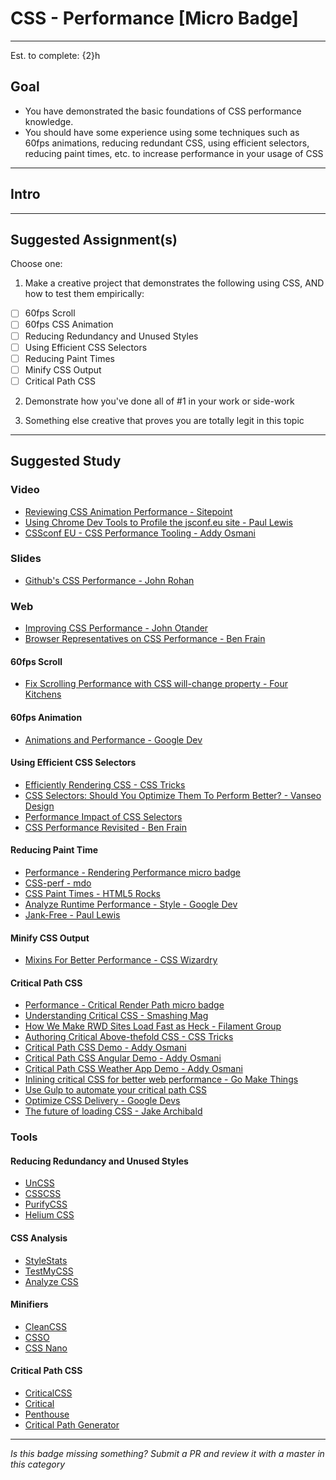 # CSS - Performance [Micro Badge]

-----

Est. to complete: {2}h

## Goal
- You have demonstrated the basic foundations of CSS performance knowledge.
- You should have some experience using some techniques such as 60fps animations, reducing redundant CSS, using efficient selectors, reducing paint times, etc. to increase performance in your usage of CSS


-----

## Intro

> 


-----


## Suggested Assignment(s)

Choose one:

1) Make a creative project that demonstrates the following using CSS, AND how to test them empirically:
- [ ] 60fps Scroll
- [ ] 60fps CSS Animation
- [ ] Reducing Redundancy and Unused Styles
- [ ] Using Efficient CSS Selectors
- [ ] Reducing Paint Times
- [ ] Minify CSS Output
- [ ] Critical Path CSS

2) Demonstrate how you've done all of #1 in your work or side-work

3) Something else creative that proves you are totally legit in this topic


-----


## Suggested Study

### Video

- [Reviewing CSS Animation Performance - Sitepoint](http://www.sitepoint.com/watch-reviewing-css-animation-performance/)
- [Using Chrome Dev Tools to Profile the jsconf.eu site - Paul Lewis](https://www.youtube.com/watch?v=QU1JAW5LRKU)
- [CSSconf EU - CSS Performance Tooling - Addy Osmani](https://www.youtube.com/watch?v=FEs2jgZBaQA)

### Slides

- [Github's CSS Performance - John Rohan](https://speakerdeck.com/jonrohan/githubs-css-performance)

### Web

- [Improving CSS Performance - John Otander](http://johnotander.com/css/2015/06/10/css-performance/)
- [Browser Representatives on CSS Performance - Ben Frain](https://benfrain.com/browser-representatives-on-css-performance/)

#### 60fps Scroll

- [Fix Scrolling Performance with CSS will-change property - Four Kitchens](http://fourkitchens.com/blog/article/fix-scrolling-performance-css-will-change-property)

#### 60fps Animation

- [Animations and Performance - Google Dev](https://developers.google.com/web/fundamentals/design-and-ui/animations/animations-and-performance?hl=en)

#### Using Efficient CSS Selectors

- [Efficiently Rendering CSS - CSS Tricks](https://css-tricks.com/efficiently-rendering-css/)
- [CSS Selectors: Should You Optimize Them To Perform Better? - Vanseo Design](http://vanseodesign.com/css/css-selector-performance/)
- [Performance Impact of CSS Selectors](http://www.stevesouders.com/blog/2009/03/10/performance-impact-of-css-selectors/)
- [CSS Performance Revisited - Ben Frain](https://benfrain.com/css-performance-revisited-selectors-bloat-expensive-styles/)

#### Reducing Paint Time

- [Performance - Rendering Performance micro badge](../../../badges-active/performance/_micro_rendering-performance.md)
- [CSS-perf - mdo](https://github.com/mdo/css-perf)
- [CSS Paint Times - HTML5 Rocks](http://www.html5rocks.com/en/tutorials/speed/css-paint-times/)
- [Analyze Runtime Performance - Style - Google Dev](https://developers.google.com/web/tools/chrome-devtools/profile/rendering-tools/analyze-runtime?hl=en#style)
- [Jank-Free - Paul Lewis](http://jankfree.org/)

#### Minify CSS Output

- [Mixins For Better Performance - CSS Wizardry](http://csswizardry.com/2016/02/mixins-better-for-performance/)

#### Critical Path CSS

- [Performance - Critical Render Path micro badge](../../../badges-active/performance/_micro_critical-render-path.md)
- [Understanding Critical CSS - Smashing Mag](https://www.smashingmagazine.com/2015/08/understanding-critical-css/)
- [How We Make RWD Sites Load Fast as Heck - Filament Group](https://www.filamentgroup.com/lab/performance-rwd.html)
- [Authoring Critical Above-thefold CSS - CSS Tricks](https://css-tricks.com/authoring-critical-fold-css/)
- [Critical Path CSS Demo - Addy Osmani](https://github.com/addyosmani/critical-path-css-demo)
- [Critical Path CSS Angular Demo - Addy Osmani](https://github.com/addyosmani/critical-path-angular-demo)
- [Critical Path CSS Weather App Demo - Addy Osmani](https://github.com/addyosmani/critical-css-weather-app)
- [Inlining critical CSS for better web performance - Go Make Things](http://gomakethings.com/inlining-critical-css-for-better-web-performance/)
- [Use Gulp to automate your critical path CSS](http://fourkitchens.com/blog/article/use-gulp-automate-your-critical-path-css)
- [Optimize CSS Delivery - Google Devs](https://developers.google.com/speed/docs/insights/OptimizeCSSDelivery#overview)
- [The future of loading CSS - Jake Archibald](https://jakearchibald.com/2016/link-in-body/)


### Tools

#### Reducing Redundancy and Unused Styles

- [UnCSS](https://github.com/giakki/uncss)
- [CSSCSS](http://zmoazeni.github.io/csscss/)
- [PurifyCSS](https://github.com/purifycss/purifycss)
- [Helium CSS](https://github.com/geuis/helium-css)

#### CSS Analysis

- [StyleStats](http://www.stylestats.org/)
- [TestMyCSS](http://www.testmycss.com/)
- [Analyze CSS](https://github.com/macbre/analyze-css)

#### Minifiers

- [CleanCSS](https://github.com/jakubpawlowicz/clean-css)
- [CSSO](https://github.com/css/csso)
- [CSS Nano](https://github.com/ben-eb/cssnano)

#### Critical Path CSS

- [CriticalCSS](https://github.com/filamentgroup/criticalCSS)
- [Critical](https://github.com/addyosmani/critical/blob/master/README.md)
- [Penthouse](https://github.com/pocketjoso/penthouse)
- [Critical Path Generator](https://jonassebastianohlsson.com/criticalpathcssgenerator/)

-----

  *Is this badge missing something? Submit a PR and review it with a master in this category*
